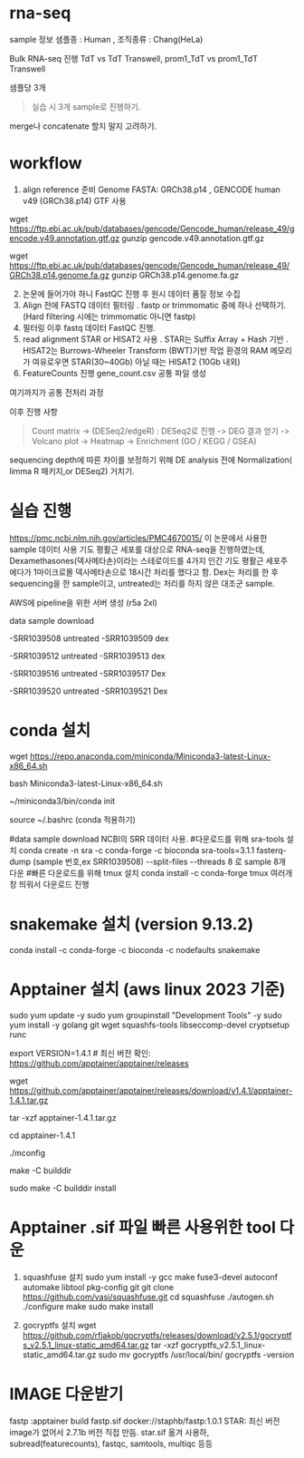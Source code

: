 # rna-seq
sample 정보
샘플종 : Human , 조직종류 : Chang(HeLa)

Bulk RNA-seq 진행
TdT vs TdT Transwell, prom1_TdT vs prom1_TdT Transwell

샘플당 3개
> 실습 시 3개 sample로 진행하기.

merge나 concatenate 할지 말지 고려하기.

# workflow

1. align reference 준비
Genome FASTA: GRCh38.p14 , GENCODE human v49 (GRCh38.p14) GTF 사용

wget https://ftp.ebi.ac.uk/pub/databases/gencode/Gencode_human/release_49/gencode.v49.annotation.gtf.gz
gunzip gencode.v49.annotation.gtf.gz

wget https://ftp.ebi.ac.uk/pub/databases/gencode/Gencode_human/release_49/GRCh38.p14.genome.fa.gz
gunzip GRCh38.p14.genome.fa.gz

2. 논문에 들어가야 하니 FastQC 진행 후 원시 데이터 품질 정보 수집
3. Align 전에 FASTQ 데이터 필터링 . fastp or trimmomatic 중에 하나 선택하기. (Hard filtering 시에는 trimmomatic 아니면 fastp)
4. 필터링 이후 fastq 데이터 FastQC 진행.
5. read alignment 
STAR or HISAT2 사용 . STAR는 Suffix Array + Hash 기반 . HISAT2는 Burrows-Wheeler Transform (BWT)기반
작업 환경의 RAM 메모리가 여유로우면 STAR(30~40Gb) 아닐 때는 HISAT2 (10Gb 내외)
6. FeatureCounts 진행 
gene_count.csv 공통 파일 생성

여기까지가 공통 전처리 과정

이후 진행 사항
 > Count matrix -> (DESeq2/edgeR) : DESeq2로 진행 -> DEG 결과 얻기 -> Volcano plot -> Heatmap -> Enrichment (GO / KEGG / GSEA)

sequencing depth에 따른 차이를 보정하기 위해 DE analysis 전에 Normalization( limma R 패키지,or DESeq2) 거치기.

# 실습 진행
https://pmc.ncbi.nlm.nih.gov/articles/PMC4670015/ 이 논문에서 사용한 sample 데이터 사용
기도 평활근 세포를 대상으로 RNA-seq을 진행하였는데, Dexamethasones(덱사메타손)이라는 스테로이드를 4가지 인간 기도 평활근 세포주에다가 1마이크로몰 덱사메타손으로 18시간 처리를 했다고 함. Dex는 처리를 한 후 sequencing을 한 sample이고, untreated는 처리를 하지 않은 대조군 sample.

AWS에 pipeline을 위한 서버 생성 (r5a 2xl)

data sample download

-SRR1039508 untreated
-SRR1039509 dex

-SRR1039512 untreated
-SRR1039513 dex

-SRR1039516 untreated
-SRR1039517 Dex

-SRR1039520 untreated
-SRR1039521 Dex

# conda 설치
wget https://repo.anaconda.com/miniconda/Miniconda3-latest-Linux-x86_64.sh

bash Miniconda3-latest-Linux-x86_64.sh

~/miniconda3/bin/conda init

source ~/.bashrc (conda 적용하기) 

#data sample download
NCBI의 SRR 데이터 사용.
#다운로드를 위해 sra-tools 설치
conda create -n sra -c conda-forge -c bioconda sra-tools=3.1.1
 fasterq-dump (sample 번호,ex SRR1039508) --split-files --threads 8 로 sample 8개 다운
#빠른 다운로드를 위해 tmux 설치
conda install -c conda-forge tmux
여러개 창 띄워서 다운로드 진행

# snakemake 설치 (version 9.13.2)
conda install -c conda-forge -c bioconda -c nodefaults snakemake

# Apptainer 설치 (aws linux 2023 기준)
sudo yum update -y sudo yum groupinstall "Development Tools" -y sudo yum install -y golang git wget squashfs-tools libseccomp-devel cryptsetup runc

export VERSION=1.4.1 # 최신 버전 확인: https://github.com/apptainer/apptainer/releases

wget https://github.com/apptainer/apptainer/releases/download/v1.4.1/apptainer-1.4.1.tar.gz

tar -xzf apptainer-1.4.1.tar.gz

cd apptainer-1.4.1

./mconfig

make -C builddir

sudo make -C builddir install

# Apptainer .sif 파일 빠른 사용위한 tool 다운
1. squashfuse 설치
sudo yum install -y gcc make fuse3-devel autoconf automake libtool pkg-config git
git clone https://github.com/vasi/squashfuse.git
cd squashfuse
./autogen.sh
./configure
make
sudo make install

2. gocryptfs 설치
wget https://github.com/rfjakob/gocryptfs/releases/download/v2.5.1/gocryptfs_v2.5.1_linux-static_amd64.tar.gz
tar -xzf gocryptfs_v2.5.1_linux-static_amd64.tar.gz
sudo mv gocryptfs /usr/local/bin/
gocryptfs -version

# IMAGE 다운받기
fastp :apptainer build fastp.sif docker://staphb/fastp:1.0.1
STAR: 최신 버전 image가 없어서 2.7.1b 버전 직접 만듬. star.sif 옮겨 사용하, subread(featurecounts), fastqc, samtools, multiqc 등등
